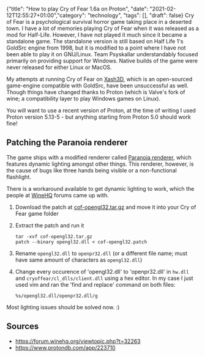 {"title": "How to play Cry of Fear 1.6a on Proton", "date": "2021-02-12T12:55:27+01:00","category": "technology", "tags": [], "draft": false}
Cry of Fear is a psychological survival horror game taking place in a
deserted town. I have a lot of memories playing Cry of Fear when it was
released as a mod for Half-Life. However, I have not played it much
since it became a standalone game. The standalone version is still based
on Half Life 1's GoldSrc engine from 1998, but it is modified to a point
where I have not been able to play it on GNU/Linux. Team Psyskallar
understandably focused primarily on providing support for Windows.
Native builds of the game were never released for either Linux or MacOS.

My attempts at running Cry of Fear on
[Xash3D](https://github.com/FWGS/xash3d-fwgs), which is an open-sourced
game-engine compatible with GoldSrc, have been unsuccessful as well.
Though things have changed thanks to Proton (which is Valve's fork of
wine; a compatibility layer to play Windows games on Linux).

You will want to use a recent version of Proton, at the time of writing I used
Proton version 5.13-5 - but anything starting from Proton 5.0 should
work fine!

## Patching the Paranoia renderer

The game ships with a modified renderer called [Paranoia
renderer](https://www.moddb.com/mods/paranoia/downloads/paranoia-toolkit),
which features dynamic lighting amongst other things. This renderer,
however, is the cause of bugs like three hands being visible or a
non-functional flashlight.

There is a workaround available to get dynamic lighting to work, which
the people at [WineHQ](https://forum.winehq.org/viewtopic.php?t=32263)
forums came up with.

1.  Download the patch at
    [cof-opengl32.tar.gz](https://forum.winehq.org/download/file.php?id=1537)
    and move it into your Cry of Fear game folder
2.  Extract the patch and run it
	```
	tar -xvf cof-opengl32.tar.gz
	patch --binary opengl32.dll < cof-opengl32.patch
	```
3.  Rename `opengl32.dll` to `openpr32.dll` (or a different file name;
    must have same amount of characters as `opengl32.dll`)
4.  Change every occurence of 'opengl32.dll' to 'openpr32.dll' in
    `hw.dll` and `cryoffear/cl_dlls/client.dll` using a hex editor. In my case I just used vim and ran the 'find and replace' command on both files:
	
	`%s/opengl32.dll/openpr32.dll/g`

Most lighting issues should be solved now. :)

## Sources

  - <https://forum.winehq.org/viewtopic.php?t=32263>
  - <https://www.protondb.com/app/223710>
